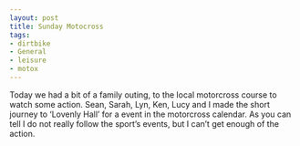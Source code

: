 ```yaml
---
layout: post
title: Sunday Motocross
tags:
- dirtbike
- General
- leisure
- motox
---
```


Today we had a bit of a family outing, to the local motorcross course to watch some action.
Sean, Sarah, Lyn, Ken, Lucy and I made the short journey to ‘Lovenly Hall’ for a event in the motorcross calendar. As you can tell I do not really follow the sport’s events, but I can’t get enough of the action.
